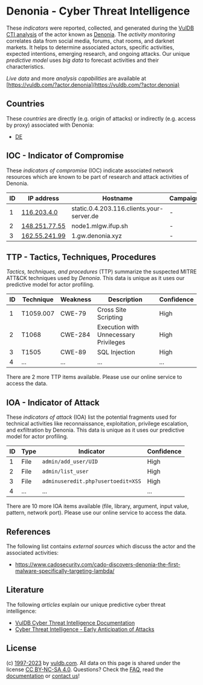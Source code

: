 # Denonia - Cyber Threat Intelligence

These _indicators_ were reported, collected, and generated during the [VulDB CTI analysis](https://vuldb.com/?kb.cti) of the actor known as [Denonia](https://vuldb.com/?actor.denonia). The _activity monitoring_ correlates data from social media, forums, chat rooms, and darknet markets. It helps to determine associated actors, specific activities, expected intentions, emerging research, and ongoing attacks. Our unique _predictive model_ uses _big data_ to forecast activities and their characteristics.

_Live data_ and more _analysis capabilities_ are available at [https://vuldb.com/?actor.denonia](https://vuldb.com/?actor.denonia)

## Countries

These _countries_ are directly (e.g. origin of attacks) or indirectly (e.g. access by proxy) associated with Denonia:

* [DE](https://vuldb.com/?country.de)

## IOC - Indicator of Compromise

These _indicators of compromise_ (IOC) indicate associated network resources which are known to be part of research and attack activities of Denonia.

ID | IP address | Hostname | Campaign | Confidence
-- | ---------- | -------- | -------- | ----------
1 | [116.203.4.0](https://vuldb.com/?ip.116.203.4.0) | static.0.4.203.116.clients.your-server.de | - | High
2 | [148.251.77.55](https://vuldb.com/?ip.148.251.77.55) | node1.mlgw.ifup.sh | - | High
3 | [162.55.241.99](https://vuldb.com/?ip.162.55.241.99) | 1.gw.denonia.xyz | - | High

## TTP - Tactics, Techniques, Procedures

_Tactics, techniques, and procedures_ (TTP) summarize the suspected MITRE ATT&CK techniques used by _Denonia_. This data is unique as it uses our predictive model for actor profiling.

ID | Technique | Weakness | Description | Confidence
-- | --------- | -------- | ----------- | ----------
1 | T1059.007 | CWE-79 | Cross Site Scripting | High
2 | T1068 | CWE-284 | Execution with Unnecessary Privileges | High
3 | T1505 | CWE-89 | SQL Injection | High
4 | ... | ... | ... | ...

There are 2 more TTP items available. Please use our online service to access the data.

## IOA - Indicator of Attack

These _indicators of attack_ (IOA) list the potential fragments used for technical activities like reconnaissance, exploitation, privilege escalation, and exfiltration by Denonia. This data is unique as it uses our predictive model for actor profiling.

ID | Type | Indicator | Confidence
-- | ---- | --------- | ----------
1 | File | `admin/add_user/UID` | High
2 | File | `admin/list_user` | High
3 | File | `adminuseredit.php?usertoedit=XSS` | High
4 | ... | ... | ...

There are 10 more IOA items available (file, library, argument, input value, pattern, network port). Please use our online service to access the data.

## References

The following list contains _external sources_ which discuss the actor and the associated activities:

* https://www.cadosecurity.com/cado-discovers-denonia-the-first-malware-specifically-targeting-lambda/

## Literature

The following _articles_ explain our unique predictive cyber threat intelligence:

* [VulDB Cyber Threat Intelligence Documentation](https://vuldb.com/?kb.cti)
* [Cyber Threat Intelligence - Early Anticipation of Attacks](https://www.scip.ch/en/?labs.20201022)

## License

(c) [1997-2023](https://vuldb.com/?kb.changelog) by [vuldb.com](https://vuldb.com/?kb.about). All data on this page is shared under the license [CC BY-NC-SA 4.0](https://creativecommons.org/licenses/by-nc-sa/4.0/). Questions? Check the [FAQ](https://vuldb.com/?kb.faq), read the [documentation](https://vuldb.com/?kb) or [contact us](https://vuldb.com/?contact)!
